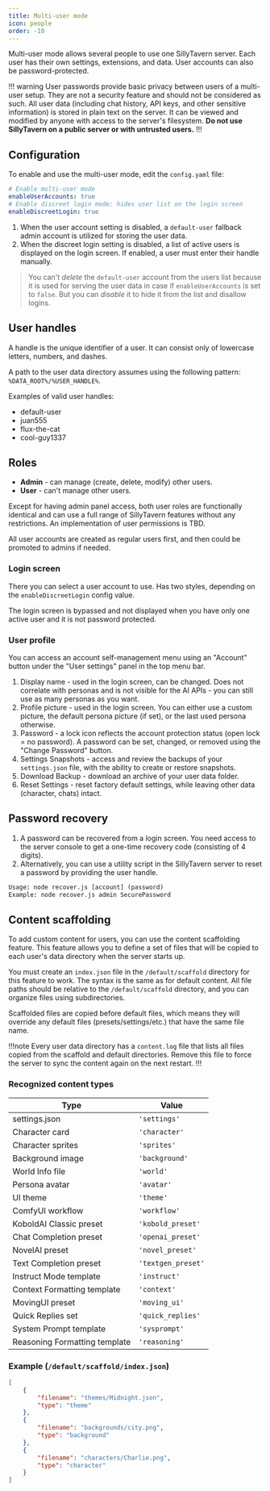 ```yaml
---
title: Multi-user mode
icon: people
order: -10
---
```


Multi-user mode allows several people to use one SillyTavern server. Each user has their own settings, extensions, and data. User accounts can also be password-protected.

!!! warning
User passwords provide basic privacy between users of a multi-user setup. They are not a security feature and should not be considered as such. All user data (including chat history, API keys, and other sensitive information) is stored in plain text on the server. It can be viewed and modified by anyone with access to the server's filesystem. **Do not use SillyTavern on a public server or with untrusted users.**
!!!

## Configuration

To enable and use the multi-user mode, edit the `config.yaml` file:

```yaml
# Enable multi-user mode
enableUserAccounts: true
# Enable discreet login mode: hides user list on the login screen
enableDiscreetLogin: true
```

1. When the user account setting is disabled, a `default-user` fallback admin account is utilized for storing the user data.
2. When the discreet login setting is disabled, a list of active users is displayed on the login screen. If enabled, a user must enter their handle manually.

> You can't _delete_ the `default-user` account from the users list because it is used for serving the user data in case if `enableUserAccounts` is set to `false`. But you can _disable_ it to hide it from the list and disallow logins.

## User handles

A handle is the unique identifier of a user. It can consist only of lowercase letters, numbers, and dashes.

A path to the user data directory assumes using the following pattern: `%DATA_ROOT%/%USER_HANDLE%`.

Examples of valid user handles:

- default-user
- juan555
- flux-the-cat
- cool-guy1337

## Roles

- **Admin** - can manage (create, delete, modify) other users.
- **User** - can't manage other users.

Except for having admin panel access, both user roles are functionally identical and can use a full range of SillyTavern features without any restrictions. An implementation of user permissions is TBD.

All user accounts are created as regular users first, and then could be promoted to admins if needed.

### Login screen

There you can select a user account to use. Has two styles, depending on the `enableDiscreetLogin` config value.

The login screen is bypassed and not displayed when you have only one active user and it is not password protected.

### User profile

You can access an account self-management menu using an "Account" button under the "User settings" panel in the top menu bar.

1. Display name - used in the login screen, can be changed. Does not correlate with personas and is not visible for the AI APIs - you can still use as many personas as you want.
2. Profile picture - used in the login screen. You can either use a custom picture, the default persona picture (if set), or the last used persona otherwise.
3. Password - a lock icon reflects the account protection status (open lock = no password). A password can be set, changed, or removed using the "Change Password" button.
4. Settings Snapshots - access and review the backups of your `settings.json` file, with the ability to create or restore snapshots.
5. Download Backup - download an archive of your user data folder.
6. Reset Settings - reset factory default settings, while leaving other data (character, chats) intact.

## Password recovery

1. A password can be recovered from a login screen. You need access to the server console to get a one-time recovery code (consisting of 4 digits).
2. Alternatively, you can use a utility script in the SillyTavern server to reset a password by providing the user handle.

```txt
Usage: node recover.js [account] (password)
Example: node recover.js admin SecurePassword
```

## Content scaffolding

To add custom content for users, you can use the content scaffolding feature. This feature allows you to define a set of files that will be copied to each user's data directory when the server starts up.

You must create an `index.json` file in the `/default/scaffold` directory for this feature to work. The syntax is the same as for default content. All file paths should be relative to the `/default/scaffold` directory, and you can organize files using subdirectories.

Scaffolded files are copied before default files, which means they will override any default files (presets/settings/etc.) that have the same file name.

!!!note
Every user data directory has a `content.log` file that lists all files copied from the scaffold and default directories. Remove this file to force the server to sync the content again on the next restart.
!!!

### Recognized content types

| Type                          | Value                |
|-------------------------------|----------------------|
| settings.json                 | `'settings'`         |
| Character card                | `'character'`        |
| Character sprites             | `'sprites'`          |
| Background image              | `'background'`       |
| World Info file               | `'world'`            |
| Persona avatar                | `'avatar'`           |
| UI theme                      | `'theme'`            |
| ComfyUI workflow              | `'workflow'`         |
| KoboldAI Classic preset       | `'kobold_preset'`    |
| Chat Completion preset        | `'openai_preset'`    |
| NovelAI preset                | `'novel_preset'`     |
| Text Completion preset        | `'textgen_preset'`   |
| Instruct Mode template        | `'instruct'`         |
| Context Formatting template   | `'context'`          |
| MovingUI preset               | `'moving_ui'`        |
| Quick Replies set             | `'quick_replies'`    |
| System Prompt template        | `'sysprompt'`        |
| Reasoning Formatting template | `'reasoning'`        |

### Example (`/default/scaffold/index.json`)

```json
[
    {
        "filename": "themes/Midnight.json",
        "type": "theme"
    },
    {
        "filename": "backgrounds/city.png",
        "type": "background"
    },
    {
        "filename": "characters/Charlie.png",
        "type": "character"
    }
]
```
